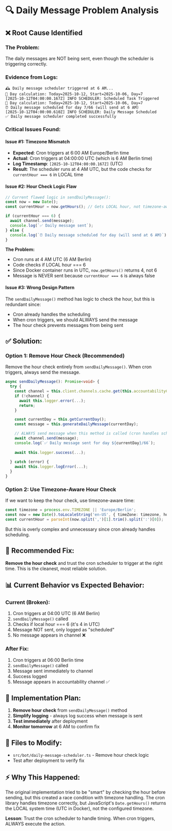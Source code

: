 # 🔍 Daily Message Problem Analysis

## ❌ **Root Cause Identified**

### **The Problem:**
The daily messages are NOT being sent, even though the scheduler is triggering correctly.

### **Evidence from Logs:**
```
🕰️ Daily message scheduler triggered at 6 AM...
📅 Day calculation: Today=2025-10-12, Start=2025-10-06, Day=7
[2025-10-12T04:00:00.167Z] INFO SCHEDULER: Scheduled Task Triggered
📅 Day calculation: Today=2025-10-12, Start=2025-10-06, Day=7
⏰ Daily message scheduled for day 7/66 (will send at 6 AM)
[2025-10-12T04:00:00.610Z] INFO SCHEDULER: Daily Message Scheduled
✅ Daily message scheduler completed successfully
```

### **Critical Issues Found:**

#### **Issue #1: Timezone Mismatch**
- **Expected**: Cron triggers at 6:00 AM Europe/Berlin time
- **Actual**: Cron triggers at 04:00:00 UTC (which is 6 AM Berlin time)
- **Log Timestamp**: `[2025-10-12T04:00:00.167Z]` (UTC)
- **Result**: The scheduler runs at 4 AM UTC, but the code checks for `currentHour === 6` in LOCAL time

#### **Issue #2: Hour Check Logic Flaw**
```typescript
// Current flawed logic in sendDailyMessage():
const now = new Date();
const currentHour = now.getHours(); // Gets LOCAL hour, not timezone-aware

if (currentHour === 6) {
  await channel.send(message);
  console.log(`✅ Daily message sent`);
} else {
  console.log(`⏰ Daily message scheduled for day (will send at 6 AM)`);
}
```

**The Problem:**
- Cron runs at 4 AM UTC (6 AM Berlin)
- Code checks if LOCAL hour === 6
- Since Docker container runs in UTC, `now.getHours()` returns 4, not 6
- Message is NEVER sent because `currentHour === 6` is always false

#### **Issue #3: Wrong Design Pattern**
The `sendDailyMessage()` method has logic to check the hour, but this is redundant since:
- Cron already handles the scheduling
- When cron triggers, we should ALWAYS send the message
- The hour check prevents messages from being sent

## ✅ **Solution:**

### **Option 1: Remove Hour Check (Recommended)**
Remove the hour check entirely from `sendDailyMessage()`. When cron triggers, always send the message.

```typescript
async sendDailyMessage(): Promise<void> {
  try {
    const channel = this.client.channels.cache.get(this.accountabilityChannelId) as TextChannel;
    if (!channel) {
      await this.logger.error(...);
      return;
    }

    const currentDay = this.getCurrentDay();
    const message = this.generateDailyMessage(currentDay);

    // ALWAYS send message when this method is called (cron handles scheduling)
    await channel.send(message);
    console.log(`✅ Daily message sent for day ${currentDay}/66`);
    
    await this.logger.success(...);
    
  } catch (error) {
    await this.logger.logError(...);
  }
}
```

### **Option 2: Use Timezone-Aware Hour Check**
If we want to keep the hour check, use timezone-aware time:

```typescript
const timezone = process.env.TIMEZONE || 'Europe/Berlin';
const now = new Date().toLocaleString('en-US', { timeZone: timezone, hour12: false });
const currentHour = parseInt(now.split(',')[1].trim().split(':')[0]);
```

But this is overly complex and unnecessary since cron already handles scheduling.

## 🎯 **Recommended Fix:**

**Remove the hour check** and trust the cron scheduler to trigger at the right time. This is the cleanest, most reliable solution.

## 📊 **Current Behavior vs Expected Behavior:**

### **Current (Broken):**
1. Cron triggers at 04:00 UTC (6 AM Berlin)
2. `sendDailyMessage()` called
3. Checks if local hour === 6 (it's 4 in UTC)
4. Message NOT sent, only logged as "scheduled"
5. No message appears in channel ❌

### **After Fix:**
1. Cron triggers at 06:00 Berlin time
2. `sendDailyMessage()` called
3. Message sent immediately to channel
4. Success logged
5. Message appears in accountability channel ✅

## 🔧 **Implementation Plan:**

1. **Remove hour check** from `sendDailyMessage()` method
2. **Simplify logging** - always log success when message is sent
3. **Test immediately** after deployment
4. **Monitor tomorrow** at 6 AM to confirm fix

## 📝 **Files to Modify:**

- `src/bot/daily-message-scheduler.ts` - Remove hour check logic
- Test after deployment to verify fix

## ⚡ **Why This Happened:**

The original implementation tried to be "smart" by checking the hour before sending, but this created a race condition with timezone handling. The cron library handles timezone correctly, but JavaScript's `Date.getHours()` returns the LOCAL system time (UTC in Docker), not the configured timezone.

**Lesson**: Trust the cron scheduler to handle timing. When cron triggers, ALWAYS execute the action.

